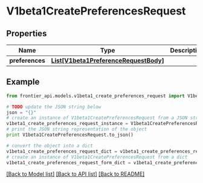 # V1beta1CreatePreferencesRequest


## Properties
Name | Type | Description | Notes
------------ | ------------- | ------------- | -------------
**preferences** | [**List[V1beta1PreferenceRequestBody]**](V1beta1PreferenceRequestBody.md) |  | [optional] 

## Example

```python
from frontier_api.models.v1beta1_create_preferences_request import V1beta1CreatePreferencesRequest

# TODO update the JSON string below
json = "{}"
# create an instance of V1beta1CreatePreferencesRequest from a JSON string
v1beta1_create_preferences_request_instance = V1beta1CreatePreferencesRequest.from_json(json)
# print the JSON string representation of the object
print V1beta1CreatePreferencesRequest.to_json()

# convert the object into a dict
v1beta1_create_preferences_request_dict = v1beta1_create_preferences_request_instance.to_dict()
# create an instance of V1beta1CreatePreferencesRequest from a dict
v1beta1_create_preferences_request_form_dict = v1beta1_create_preferences_request.from_dict(v1beta1_create_preferences_request_dict)
```
[[Back to Model list]](../README.md#documentation-for-models) [[Back to API list]](../README.md#documentation-for-api-endpoints) [[Back to README]](../README.md)


